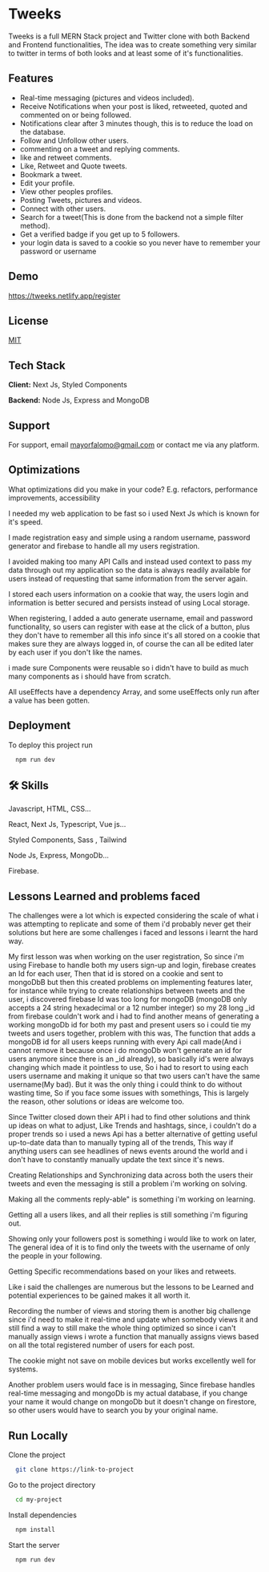 
# Tweeks

Tweeks is a full MERN Stack project and Twitter clone with both Backend and Frontend functionalities, The idea was to create something very similar to twitter in terms of both looks and at least some of it's functionalities.

## Features

- Real-time messaging (pictures and videos included).
- Receive Notifications when your post is liked, retweeted, quoted and commented on or being followed.
- Notifications clear after 3 minutes though, this is to reduce the load on the database.
- Follow and Unfollow other users.
- commenting on a tweet and replying comments.
- like and retweet comments.
- Like, Retweet and Quote tweets.
- Bookmark a tweet.
- Edit your profile.
- View other peoples profiles.
- Posting Tweets, pictures and videos.
- Connect with other users.
- Search for a tweet(This is done from the backend not a simple filter method).
- Get a verified badge if you get up to 5 followers.
- your login data is saved to a cookie so you never have to remember your password or username

## Demo



https://tweeks.netlify.app/register
## License

[MIT](https://choosealicense.com/licenses/mit/)


## Tech Stack

**Client:** Next Js, Styled Components

**Backend:** Node Js, Express and MongoDB



## Support

For support, email mayorfalomo@gmail.com or contact me via any platform.


## Optimizations

What optimizations did you make in your code? E.g. refactors, performance improvements, accessibility

I needed my web application to be fast so i used Next Js which is known for it's speed.

I made registration easy and simple using a random username, password generator and firebase to handle all my users registration.

I avoided making too many API Calls and instead used context to pass my data through out my application so the data is always readily available for users instead of requesting that same information from the server again.

I stored each users information on a cookie that way, the users login and information is better secured and persists instead of using Local storage.

When registering, I added a auto generate username, email and password functionality, so users can register with ease at the click of a button, plus they don't have to remember all this info since it's all stored on a cookie that makes sure they are always logged in, of course the can all be edited later by each user if you don't like the names.

i made sure Components were reusable so i didn't have to build as much many components as i should have from scratch.

All useEffects have a dependency Array, and some useEffects only run after a value has been gotten.
## Deployment

To deploy this project run

```bash
  npm run dev
```


## 🛠 Skills
Javascript, HTML, CSS...

React, Next Js, Typescript, Vue js...

Styled Components, Sass , Tailwind

Node Js, Express, MongoDb...

Firebase.
## Lessons Learned and problems faced


The challenges were a lot which is expected considering the scale of what i was attempting to replicate and some of them i'd probably never get their solutions but here are some challenges i faced and lessons i learnt the hard way.

My first lesson was when working on the user registration, So since i'm using Firebase to handle both my users sign-up and login, firebase creates an Id for each user, Then that id is stored on a cookie and sent to mongoDbB but then this created problems on implementing features later, for instance while trying to create relationships between tweets and the user, i discovered firebase Id was too long for mongoDB (mongoDB only accepts a 24 string hexadecimal or a 12 number integer) so my 28 long _id from firebase couldn't work and i had to find another means of generating a working mongoDb id for both my past and present users so i could tie my tweets and users together, problem with this was, The function that adds a mongoDB id for all users keeps running with every Api call made(And i cannot remove it because once i do mongoDb won't generate an id for users anymore since there is an _id already), so basically id's were always changing which made it pointless to use, So i had to resort to using each users username and making it unique so that two users can't have the same username(My bad). But it was the only thing i could think to do without wasting time, So if you face some issues with somethings, This is largely the reason, other solutions or ideas are welcome too.

Since Twitter closed down their API i had to find other solutions and think up ideas on what to adjust, Like Trends and hashtags, since, i couldn't do a proper trends so i used a news Api has a better alternative of getting useful up-to-date data than to manually typing all of the trends, This way if anything users can see headlines of news events around the world and i don't have to constantly manually update the text since it's news.

Creating Relationships and Synchronizing data across both the users their tweets and even the messaging is still a problem i'm working on solving.

Making all the comments reply-able" is something i'm working on learning.

Getting all a users likes, and all their replies is still something i'm figuring out.

Showing only your followers post is something i would like to work on later, The general idea of it is to find only the tweets with the username of only the people in your following.

Getting Specific recommendations based on your likes and retweets.

Like i said the challenges are numerous but the lessons to be Learned and potential experiences to be gained makes it all worth it.

Recording the number of views and storing them is another big challenge since i'd need to make it real-time and update when somebody views it and still find a way to still make the whole thing optimized so since i can't manually assign views i wrote a function that manually assigns views based on all the total registered number of users for each post.

The cookie might not save on mobile devices but works excellently well for systems.

Another problem users would face is in messaging, Since firebase handles real-time messaging and mongoDb is my actual database, if you change your name it would change on mongoDb but it doesn't change on firestore, so other users would have to search you by your original name.
## Run Locally

Clone the project

```bash
  git clone https://link-to-project
```

Go to the project directory

```bash
  cd my-project
```

Install dependencies

```bash
  npm install
```

Start the server

```bash
  npm run dev
```

